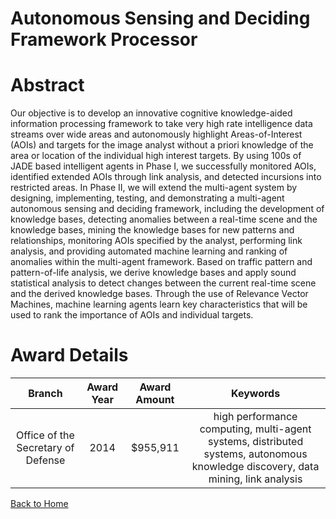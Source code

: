 
Autonomous Sensing and Deciding Framework Processor
===================================================

# Abstract


Our objective is to develop an innovative cognitive knowledge-aided information processing framework to take very high rate intelligence data streams over wide areas and autonomously highlight Areas-of-Interest (AOIs) and targets for the image analyst without a priori knowledge of the area or location of the individual high interest targets. By using 100s of JADE based intelligent agents in Phase I, we successfully monitored AOIs, identified extended AOIs through link analysis, and detected incursions into restricted areas. In Phase II, we will extend the multi-agent system by designing, implementing, testing, and demonstrating a multi-agent autonomous sensing and deciding framework, including the development of knowledge bases, detecting anomalies between a real-time scene and the knowledge bases, mining the knowledge bases for new patterns and relationships, monitoring AOIs specified by the analyst, performing link analysis, and providing automated machine learning and ranking of anomalies within the multi-agent framework. Based on traffic pattern and pattern-of-life analysis, we derive knowledge bases and apply sound statistical analysis to detect changes between the current real-time scene and the derived knowledge bases. Through the use of Relevance Vector Machines, machine learning agents learn key characteristics that will be used to rank the importance of AOIs and individual targets.  

# Award Details

|Branch|Award Year|Award Amount|Keywords|
| :---: | :---: | :---: | :---: |
|Office of the Secretary of Defense|2014|$955,911|high performance computing, multi-agent systems, distributed systems, autonomous knowledge discovery, data mining, link analysis|
  
  


[Back to Home](https://github.com/chrischow/dod_sbir_awards#2307)